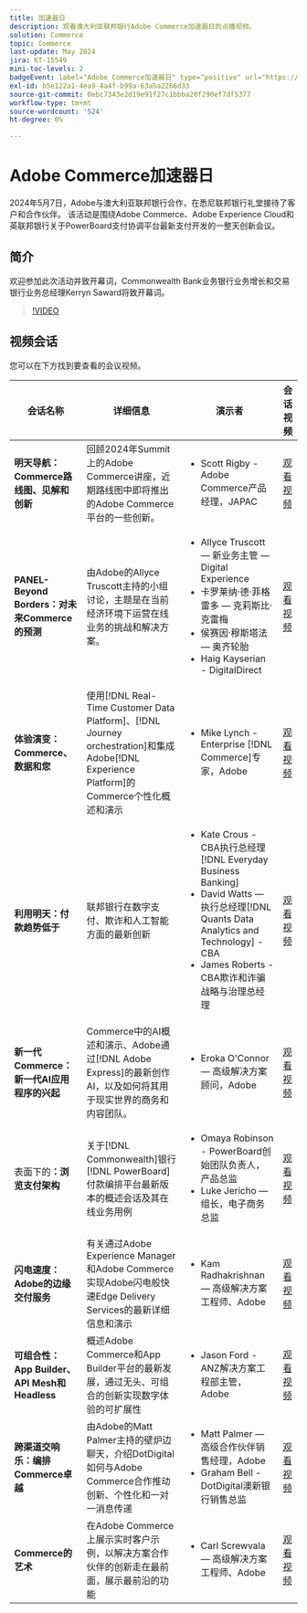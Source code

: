 ```yaml
---
title: 加速器日
description: 观看澳大利亚联邦银行Adobe Commerce加速器日的点播视频。
solution: Commerce
topic: Commerce
last-update: May 2024
jira: KT-15549
mini-toc-levels: 2
badgeEvent: label="Adobe Commerce加速器日" type="positive" url="https://experienceleague.adobe.com/zh-hans/docs/events/apac-commerce-recordings/2024/overview"
exl-id: b5e122a1-4ea9-4a4f-b99a-63a5a2266d33
source-git-commit: 0ebc7343e2d19e91f27c1bbba20f290ef7df5377
workflow-type: tm+mt
source-wordcount: '524'
ht-degree: 0%

---
```


# Adobe Commerce加速器日

2024年5月7日，Adobe与澳大利亚联邦银行合作，在悉尼联邦银行礼堂接待了客户和合作伙伴。 该活动是围绕Adobe Commerce、Adobe Experience Cloud和英联邦银行关于PowerBoard支付协调平台最新支付开发的一整天创新会议。

## 简介

欢迎参加此次活动并致开幕词，Commonwealth Bank业务银行业务增长和交易银行业务总经理Kerryn Saward将致开幕词。

>[!VIDEO](https://video.tv.adobe.com/v/3429276/?learn=on)

## 视频会话

您可以在下方找到要查看的会议视频。

| 会话名称 | 详细信息 | 演示者 | 会话视频 |
| ---- | ---- | ---- | ---- |
| **明天导航： Commerce路线图、见解和创新** | 回顾2024年Summit上的Adobe Commerce讲座，近期路线图中即将推出的Adobe Commerce平台的一些创新。 | <ul><li>Scott Rigby - Adobe Commerce产品经理，JAPAC</ul></li> | [观看视频](./navigating-tomorrow.md) |
| **PANEL- Beyond Borders：对未来Commerce的预测** | 由Adobe的Allyce Truscott主持的小组讨论，主题是在当前经济环境下运营在线业务的挑战和解决方案。 | <ul><li>Allyce Truscott — 新业务主管 — Digital Experience</li><li> 卡罗莱纳·德·菲格雷多 — 克莉斯比·克雷梅</li><li>侯赛因·穆斯塔法 — 奥齐轮胎</li><li>Haig Kayserian - DigitalDirect</li></ul> | [观看视频](./panel-beyond-borders.md) |
| **体验演变：Commerce、数据和您** | 使用[!DNL Real-Time Customer Data Platform]、[!DNL Journey orchestration]和集成Adobe[!DNL Experience Platform]的Commerce个性化概述和演示 | <ul><li>Mike Lynch - Enterprise [!DNL Commerce]专家，Adobe</li></ul> | [观看视频](./experience-evolution.md) |
| **利用明天：付款趋势低于** | 联邦银行在数字支付、欺诈和人工智能方面的最新创新 | <ul><li>Kate Crous - CBA执行总经理[!DNL Everyday Business Banking]</li><li>David Watts — 执行总经理[!DNL Quants Data Analytics and Technology] - CBA</li><li>James Roberts - CBA欺诈和诈骗战略与治理总经理</li></ul> | [观看视频](./panel-tapping-into-tomorrow.md) |
| **新一代Commerce：新一代AI应用程序的兴起** | Commerce中的AI概述和演示、Adobe通过[!DNL Adobe Express]的最新创作AI，以及如何将其用于现实世界的商务和内容团队。 | <ul><li>Eroka O&#39;Connor — 高级解决方案顾问，Adobe</li></ul> | [观看视频](./next-gen-commerce.md) |
| 表面下的&#x200B;**：浏览支付架构** | 关于[!DNL Commonwealth]银行[!DNL PowerBoard]付款编排平台最新版本的概述会话及其在线业务用例 | <ul><li>Omaya Robinson - PowerBoard创始团队负责人，产品总监</li><li>Luke Jericho — 组长，电子商务总监</li></ul> | [观看视频](./beneath-the-surface.md) |
| **闪电速度：Adobe的边缘交付服务** | 有关通过Adobe Experience Manager和Adobe Commerce实现Adobe闪电般快速Edge Delivery Services的最新详细信息和演示 | <ul><li>Kam Radhakrishnan — 高级解决方案工程师、Adobe</li></ul> | [观看视频](./lightning-speed.md) |
| **可组合性：App Builder、API Mesh和Headless** | 概述Adobe Commerce和App Builder平台的最新发展，通过无头、可组合的创新实现数字体验的可扩展性 | <ul><li>Jason Ford - ANZ解决方案工程部主管，Adobe</li></ul> | [观看视频](./composability.md) |
| **跨渠道交响乐：编排Commerce卓越** | 由Adobe的Matt Palmer主持的壁炉边聊天，介绍DotDigital如何与Adobe Commerce合作推动创新、个性化和一对一消息传递 | <ul><li> Matt Palmer — 高级合作伙伴销售经理，Adobe</li><li>Graham Bell - DotDigital澳新银行销售总监</li></ul> | [观看视频](./cross-channel-symphony.md) |
| **Commerce的艺术** | 在Adobe Commerce上展示实时客户示例，以解决方案合作伙伴的创新走在最前面，展示最前沿的功能 | <ul><li>Carl Screwvala — 高级解决方案工程师、Adobe</li></ul> | [观看视频](./the-art-of-commerce.md) |
